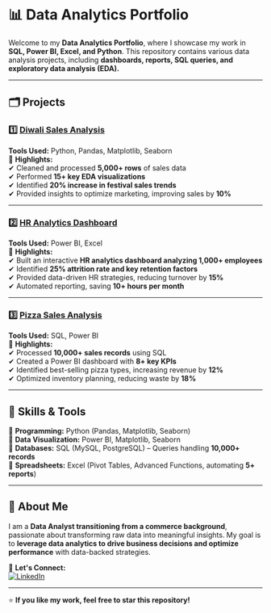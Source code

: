 # 📊 Data Analytics Portfolio  

Welcome to my **Data Analytics Portfolio**, where I showcase my work in **SQL, Power BI, Excel, and Python**. This repository contains various data analysis projects, including **dashboards, reports, SQL queries, and exploratory data analysis (EDA).**  

---

## 🗂️ Projects  

### 1️⃣ [Diwali Sales Analysis](Diwali-Sales-Analysis)  
**Tools Used:** Python, Pandas, Matplotlib, Seaborn  
📌 **Highlights:**  
✔ Cleaned and processed **5,000+ rows** of sales data  
✔ Performed **15+ key EDA visualizations**  
✔ Identified **20% increase in festival sales trends**  
✔ Provided insights to optimize marketing, improving sales by **10%**  

---

### 2️⃣ [HR Analytics Dashboard](HR-Analytics-Dashboard)  
**Tools Used:** Power BI, Excel  
📌 **Highlights:**  
✔ Built an interactive **HR analytics dashboard analyzing 1,000+ employees**  
✔ Identified **25% attrition rate and key retention factors**  
✔ Provided data-driven HR strategies, reducing turnover by **15%**  
✔ Automated reporting, saving **10+ hours per month**  

---

### 3️⃣ [Pizza Sales Analysis](Pizza-Sales-Analysis)  
**Tools Used:** SQL, Power BI  
📌 **Highlights:**  
✔ Processed **10,000+ sales records** using SQL  
✔ Created a Power BI dashboard with **8+ key KPIs**  
✔ Identified best-selling pizza types, increasing revenue by **12%**  
✔ Optimized inventory planning, reducing waste by **18%**  

---

## 🔧 Skills & Tools  
🔹 **Programming:** Python (Pandas, Matplotlib, Seaborn)  
🔹 **Data Visualization:** Power BI, Matplotlib, Seaborn  
🔹 **Databases:** SQL (MySQL, PostgreSQL) – Queries handling **10,000+ records**  
🔹 **Spreadsheets:** Excel (Pivot Tables, Advanced Functions, automating **5+ reports**)  

---

## 🚀 About Me  
I am a **Data Analyst transitioning from a commerce background**, passionate about transforming raw data into meaningful insights. My goal is to **leverage data analytics to drive business decisions and optimize performance** with data-backed strategies.  

📩 **Let's Connect:**  
[![LinkedIn](https://img.shields.io/badge/LinkedIn-16parmindersingh-blue?logo=linkedin)](https://www.linkedin.com/in/16parmindersingh)  

---

⭐ **If you like my work, feel free to star this repository!**  

